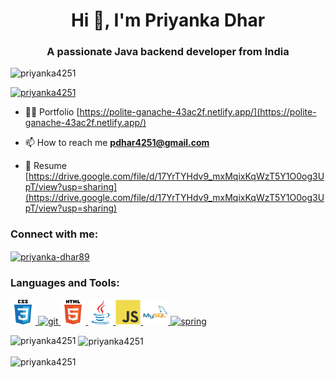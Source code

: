 <h1 align="center">Hi 👋, I'm Priyanka Dhar</h1>
<h3 align="center">A passionate Java backend developer from India</h3>

<p align="left"> <img src="https://komarev.com/ghpvc/?username=priyanka4251&label=Profile%20views&color=0e75b6&style=flat" alt="priyanka4251" /> </p>

<p align="left"> <a href="https://github.com/ryo-ma/github-profile-trophy"><img src="https://github-profile-trophy.vercel.app/?username=priyanka4251" alt="priyanka4251" /></a> </p>

- 👨‍💻 Portfolio [https://polite-ganache-43ac2f.netlify.app/](https://polite-ganache-43ac2f.netlify.app/)

- 📫 How to reach me **pdhar4251@gmail.com**

- 📄 Resume [https://drive.google.com/file/d/17YrTYHdv9_mxMqixKqWzT5Y1O0og3UpT/view?usp=sharing](https://drive.google.com/file/d/17YrTYHdv9_mxMqixKqWzT5Y1O0og3UpT/view?usp=sharing)

<h3 align="left">Connect with me:</h3>
<p align="left">
<a href="https://linkedin.com/in/priyanka-dhar89" target="blank"><img align="center" src="https://raw.githubusercontent.com/rahuldkjain/github-profile-readme-generator/master/src/images/icons/Social/linked-in-alt.svg" alt="priyanka-dhar89" height="30" width="40" /></a>
</p>

<h3 align="left">Languages and Tools:</h3>
<p align="left"> <a href="https://www.w3schools.com/css/" target="_blank" rel="noreferrer"> <img src="https://raw.githubusercontent.com/devicons/devicon/master/icons/css3/css3-original-wordmark.svg" alt="css3" width="40" height="40"/> </a> <a href="https://git-scm.com/" target="_blank" rel="noreferrer"> <img src="https://www.vectorlogo.zone/logos/git-scm/git-scm-icon.svg" alt="git" width="40" height="40"/> </a> <a href="https://www.w3.org/html/" target="_blank" rel="noreferrer"> <img src="https://raw.githubusercontent.com/devicons/devicon/master/icons/html5/html5-original-wordmark.svg" alt="html5" width="40" height="40"/> </a> <a href="https://www.java.com" target="_blank" rel="noreferrer"> <img src="https://raw.githubusercontent.com/devicons/devicon/master/icons/java/java-original.svg" alt="java" width="40" height="40"/> </a> <a href="https://developer.mozilla.org/en-US/docs/Web/JavaScript" target="_blank" rel="noreferrer"> <img src="https://raw.githubusercontent.com/devicons/devicon/master/icons/javascript/javascript-original.svg" alt="javascript" width="40" height="40"/> </a> <a href="https://www.mysql.com/" target="_blank" rel="noreferrer"> <img src="https://raw.githubusercontent.com/devicons/devicon/master/icons/mysql/mysql-original-wordmark.svg" alt="mysql" width="40" height="40"/> </a> <a href="https://spring.io/" target="_blank" rel="noreferrer"> <img src="https://www.vectorlogo.zone/logos/springio/springio-icon.svg" alt="spring" width="40" height="40"/> </a> </p>

<p><img align="left" src="https://github-readme-stats.vercel.app/api/top-langs?username=priyanka4251&show_icons=true&locale=en&layout=compact" alt="priyanka4251" /></p>

<p>&nbsp;<img align="center" src="https://github-readme-stats.vercel.app/api?username=priyanka4251&show_icons=true&locale=en" alt="priyanka4251" /></p>

<p><img align="center" src="https://github-readme-streak-stats.herokuapp.com/?user=priyanka4251&" alt="priyanka4251" /></p>
